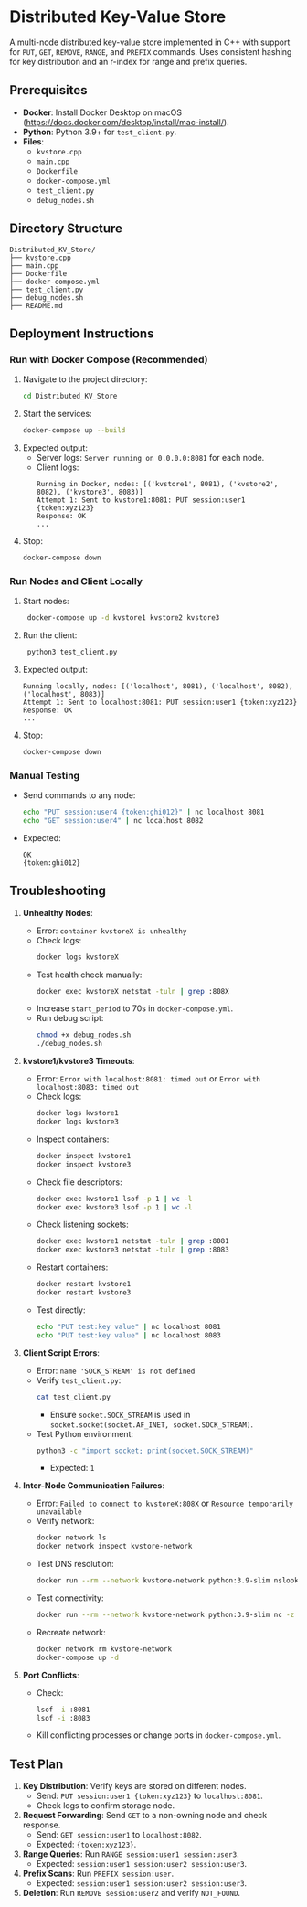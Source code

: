 # Distributed Key-Value Store

A multi-node distributed key-value store implemented in C++ with support for `PUT`, `GET`, `REMOVE`, `RANGE`, and `PREFIX` commands. Uses consistent hashing for key distribution and an r-index for range and prefix queries.

## Prerequisites
- **Docker**: Install Docker Desktop on macOS (https://docs.docker.com/desktop/install/mac-install/).
- **Python**: Python 3.9+ for `test_client.py`.
- **Files**:
  - `kvstore.cpp`
  - `main.cpp`
  - `Dockerfile`
  - `docker-compose.yml`
  - `test_client.py`
  - `debug_nodes.sh`

## Directory Structure
```
Distributed_KV_Store/
├── kvstore.cpp
├── main.cpp
├── Dockerfile
├── docker-compose.yml
├── test_client.py
├── debug_nodes.sh
├── README.md
```

## Deployment Instructions

### Run with Docker Compose (Recommended)
1. Navigate to the project directory:
   ```bash
   cd Distributed_KV_Store
   ```
2. Start the services:
   ```bash
   docker-compose up --build
   ```
3. Expected output:
   - Server logs: `Server running on 0.0.0.0:8081` for each node.
   - Client logs:
     ```
     Running in Docker, nodes: [('kvstore1', 8081), ('kvstore2', 8082), ('kvstore3', 8083)]
     Attempt 1: Sent to kvstore1:8081: PUT session:user1 {token:xyz123}
     Response: OK
     ...
     ```
4. Stop:
   ```bash
   docker-compose down
   ```

### Run Nodes and Client Locally
1. Start nodes:  
   ```bash
    docker-compose up -d kvstore1 kvstore2 kvstore3
   ```
2. Run the client:
   ```bash
    python3 test_client.py
   ```
3. Expected output:
   ```
   Running locally, nodes: [('localhost', 8081), ('localhost', 8082), ('localhost', 8083)]
   Attempt 1: Sent to localhost:8081: PUT session:user1 {token:xyz123}
   Response: OK
   ...
   ```
4. Stop:
   ```bash
   docker-compose down
   ```

### Manual Testing
- Send commands to any node:
  ```bash
  echo "PUT session:user4 {token:ghi012}" | nc localhost 8081
  echo "GET session:user4" | nc localhost 8082
  ```
- Expected:
  ```
  OK
  {token:ghi012}
  ```

## Troubleshooting
1. **Unhealthy Nodes**:
   - Error: `container kvstoreX is unhealthy`
   - Check logs:
     ```bash
     docker logs kvstoreX
     ```
   - Test health check manually:
     ```bash
     docker exec kvstoreX netstat -tuln | grep :808X
     ```
   - Increase `start_period` to 70s in `docker-compose.yml`.
   - Run debug script:
     ```bash
     chmod +x debug_nodes.sh
     ./debug_nodes.sh
     ```

2. **kvstore1/kvstore3 Timeouts**:
   - Error: `Error with localhost:8081: timed out` or `Error with localhost:8083: timed out`
   - Check logs:
     ```bash
     docker logs kvstore1
     docker logs kvstore3
     ```
   - Inspect containers:
     ```bash
     docker inspect kvstore1
     docker inspect kvstore3
     ```
   - Check file descriptors:
     ```bash
     docker exec kvstore1 lsof -p 1 | wc -l
     docker exec kvstore3 lsof -p 1 | wc -l
     ```
   - Check listening sockets:
     ```bash 
     docker exec kvstore1 netstat -tuln | grep :8081
     docker exec kvstore3 netstat -tuln | grep :8083
     ```
   - Restart containers:
     ```bash
     docker restart kvstore1
     docker restart kvstore3
     ```
   - Test directly:
     ```bash
     echo "PUT test:key value" | nc localhost 8081
     echo "PUT test:key value" | nc localhost 8083
     ```

3. **Client Script Errors**:
   - Error: `name 'SOCK_STREAM' is not defined`
   - Verify `test_client.py`:
     ```bash
     cat test_client.py
     ```
     - Ensure `socket.SOCK_STREAM` is used in `socket.socket(socket.AF_INET, socket.SOCK_STREAM)`.
   - Test Python environment:
     ```bash
     python3 -c "import socket; print(socket.SOCK_STREAM)"
     ```
     - Expected: `1`

4. **Inter-Node Communication Failures**:
   - Error: `Failed to connect to kvstoreX:808X` or `Resource temporarily unavailable`
   - Verify network:
     ```bash
     docker network ls
     docker network inspect kvstore-network
     ```
   - Test DNS resolution:
     ```bash
     docker run --rm --network kvstore-network python:3.9-slim nslookup kvstore1
     ```
   - Test connectivity:
     ```bash
     docker run --rm --network kvstore-network python:3.9-slim nc -z kvstore1 8081
     ```
   - Recreate network:
     ```bash
     docker network rm kvstore-network
     docker-compose up -d
     ```

5. **Port Conflicts**:
   - Check:
     ```bash
     lsof -i :8081
     lsof -i :8083
     ```
   - Kill conflicting processes or change ports in `docker-compose.yml`.

## Test Plan
1. **Key Distribution**: Verify keys are stored on different nodes.
   - Send: `PUT session:user1 {token:xyz123}` to `localhost:8081`.
   - Check logs to confirm storage node.
2. **Request Forwarding**: Send `GET` to a non-owning node and check response.
   - Send: `GET session:user1` to `localhost:8082`.
   - Expected: `{token:xyz123}`.
3. **Range Queries**: Run `RANGE session:user1 session:user3`.
   - Expected: `session:user1 session:user2 session:user3`.
4. **Prefix Scans**: Run `PREFIX session:user`.
   - Expected: `session:user1 session:user2 session:user3`.
5. **Deletion**: Run `REMOVE session:user2` and verify `NOT_FOUND`.
